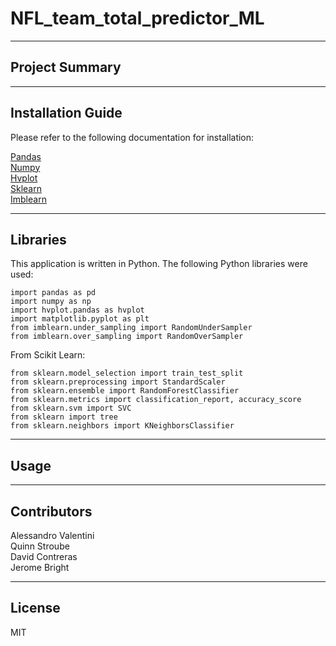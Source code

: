 # NFL_team_total_predictor_ML
---
## Project Summary


---
## Installation Guide
Please refer to the following documentation for installation:

[Pandas](https://pandas.pydata.org/docs/getting_started/index.html)<br/>
[Numpy](https://numpy.org/doc/)<br/>
[Hvplot](https://hvplot.holoviz.org/)<br/>
[Sklearn](https://scikit-learn.org/stable/install.html)<br/>
[Imblearn](https://imbalanced-learn.org/stable/install.html#getting-started)<br/>

---
## Libraries
This application is written in Python. The following Python libraries were used:
```
import pandas as pd
import numpy as np
import hvplot.pandas as hvplot
import matplotlib.pyplot as plt
from imblearn.under_sampling import RandomUnderSampler
from imblearn.over_sampling import RandomOverSampler
```
From Scikit Learn:
```
from sklearn.model_selection import train_test_split
from sklearn.preprocessing import StandardScaler
from sklearn.ensemble import RandomForestClassifier
from sklearn.metrics import classification_report, accuracy_score
from sklearn.svm import SVC
from sklearn import tree
from sklearn.neighbors import KNeighborsClassifier
```
---
## Usage


---
## Contributors
Alessandro Valentini<br/>
Quinn Stroube<br/>
David Contreras<br/>
Jerome Bright

---
## License
MIT
